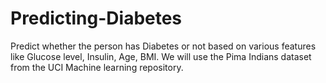 # Predicting-Diabetes
 Predict whether the person has Diabetes or not based on various features like Glucose level, Insulin, Age, BMI. We will use the Pima Indians dataset from the UCI Machine learning repository.
